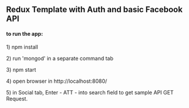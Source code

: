 <h2>Redux Template with Auth and basic Facebook API</h2>


<h4>to run the app:</h4>
<p>1) npm install</p>
<p>2) run 'mongod' in a separate command tab</p>
<p>3) npm start</p>
<p>4) open browser in http://localhost:8080/</p>
<p>5) in Social tab, Enter - ATT - into search field to get sample API GET Request.</p>
